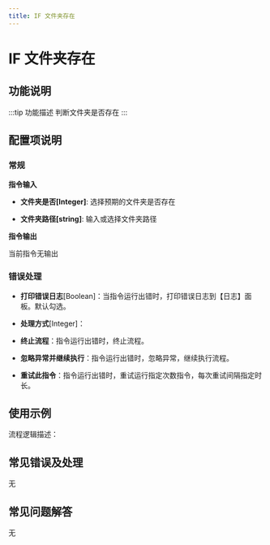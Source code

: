```yaml
---
title: IF 文件夹存在
---
```


# IF 文件夹存在

## 功能说明

:::tip 功能描述
判断文件夹是否存在
:::

## 配置项说明

### 常规

**指令输入**

- **文件夹是否[Integer]**: 选择预期的文件夹是否存在

- **文件夹路径[string]**: 输入或选择文件夹路径


**指令输出**

当前指令无输出

### 错误处理

- **打印错误日志**[Boolean]：当指令运行出错时，打印错误日志到【日志】面板。默认勾选。

- **处理方式**[Integer]：

 - **终止流程**：指令运行出错时，终止流程。

 - **忽略异常并继续执行**：指令运行出错时，忽略异常，继续执行流程。

 - **重试此指令**：指令运行出错时，重试运行指定次数指令，每次重试间隔指定时长。

## 使用示例

流程逻辑描述：

## 常见错误及处理

无

## 常见问题解答

无

